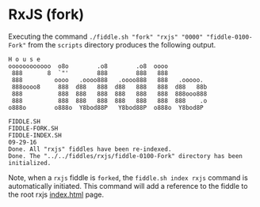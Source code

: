 RxJS (fork)
======

Executing the command `./fiddle.sh "fork" "rxjs" "0000" "fiddle-0100-Fork"` from the `scripts` directory produces
the following output.


    H o u s e
    oooooooooooo  o8o        .o8        .o8  oooo
     888       8  `"'        888        888   888
     888         oooo   .oooo888   .oooo888   888   .ooooo.
     888oooo8     888  d88   888  d88   888   888  d88   88b
     888          888  888   888  888   888   888  888ooo888
     888          888  888   888  888   888   888  888    .o
    o888o        o888o  Y8bod88P   Y8bod88P  o888o  Y8bod8P
    
    FIDDLE.SH
    FIDDLE-FORK.SH
    FIDDLE-INDEX.SH
    09-29-16
    Done. All "rxjs" fiddles have been re-indexed.
    Done. The "../../fiddles/rxjs/fiddle-0100-Fork" directory has been initialized.


Note, when a `rxjs` fiddle is `forked`, the `fiddle.sh index rxjs` command is automatically initiated.  This 
command will add a reference to the fiddle to the root rxjs [index.html](index.html) page.




